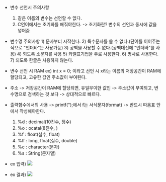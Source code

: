 
- 변수 선언시 주의사항
	1) 같은 이름의 변수는 선언할 수 없다.
	2) C언어에서는 초기화를 해줘야한다.
		-> 초기화란? 변수의 선언과 동시에 값을 넣어줌

 - 변수명 주의사항
		1) 문자부터 시작한다.
		2) 특수문자를 쓸 수 없다.(단어를 이어주는식으로 "언더바"는 사용가능)
		3) 공백을 사용할 수 없다.(공백대신에 "언더바"를 사용)
		4) 되도록 소문자를 사용
		5) 카멜표기법을 주로 사용한다.
		6) 명사로 사용한다.
		7) 되도록 한글은 사용하지 않는다.

- 변수 선언 시 RAM
	ex) int x = 0; 이라고 선언 시
	    x라는 이름의 저장공간이 RAM에 할당되고,
		고유한 값인 주소값이 부여된다.
	
- 주소
	-> 저장공간이 RAM에 할당되면, 유일무이한 값인
	-> 주소값이 부여되고, 변수명으로 검색하는 것 보다
	-> 상대적으로 빠르다.

- 출력함수에서의 사용
	-> printf(");에서 f는 서식문자(format) -> 반드시 따옴표 안에서 작성해야한다.
	1) %d : decimal(10진수, 정수)
	2) %o : ocatal(8진수, )
	3) %f : float(실수, float)
	4) %lf : long, float(실수, double)
	5) %c : character(문자)
	6) %s  : String(문자열)

- ex 입력)
	![](https://i.imgur.com/JZ2zlot.png)

- ex 결과)
	![](https://i.imgur.com/SlcNJ67.png)
